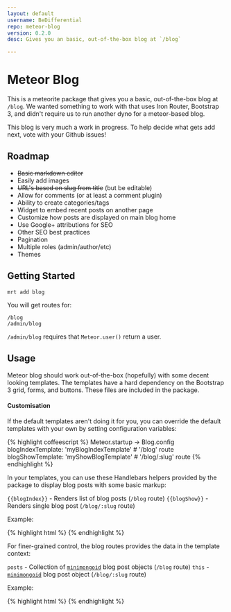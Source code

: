 ```yaml
---
layout: default
username: BeDifferential
repo: meteor-blog
version: 0.2.0
desc: Gives you an basic, out-of-the-box blog at `/blog`

---
```

# Meteor Blog

This is a meteorite package that gives you a basic, out-of-the-box blog at
`/blog`.  We wanted something to work with that uses Iron Router, Bootstrap 3,
and didn't require us to run another dyno for a meteor-based blog.

This blog is very much a work in progress. To help decide what gets add next,
vote with your Github issues!

## Roadmap

* <s>Basic markdown editor</s>
* Easily add images
* <s>URL's based on slug from title</s> (but be editable)
* Allow for comments (or at least a comment plugin)
* Ability to create categories/tags
* Widget to embed recent posts on another page
* Customize how posts are displayed on main blog home
* Use Google+ attributions for SEO
* Other SEO best practices
* Pagination
* Multiple roles (admin/author/etc)
* Themes

## Getting Started

```
mrt add blog
```

You will get routes for:

```
/blog
/admin/blog
```

`/admin/blog` requires that `Meteor.user()` return a user.

## Usage

Meteor blog should work out-of-the-box (hopefully) with some decent looking
templates. The templates have a hard dependency on the Bootstrap 3 grid, forms,
and buttons. These files are included in the package.

#### Customisation

If the default templates aren't doing it for you, you can override the default
templates with your own by setting configuration variables:

{% highlight coffeescript %}
Meteor.startup ->
  Blog.config
    blogIndexTemplate: 'myBlogIndexTemplate' # '/blog' route
    blogShowTemplate: 'myShowBlogTemplate'   # '/blog/:slug' route
{% endhighlight %}

In your templates, you can use these Handlebars helpers provided by the package
to display blog posts with some basic markup:

`{{blogIndex}}` - Renders list of blog posts (`/blog` route)
`{{blogShow}}` - Renders single blog post (`/blog/:slug` route)

Example:

{% highlight html %}
<template name="myBlogIndexTemplate">
  <h1>Welcome to my Blog</h1>
  <div>{{blogIndex}}</div>
</template>
{% endhighlight %}

For finer-grained control, the blog routes provides the data in the template
context:

`posts` - Collection of [`minimongoid`](https://github.com/Exygy/minimongoid) blog post objects (`/blog` route)
`this` - [`minimongoid`](https://github.com/Exygy/minimongoid) blog post object (`/blog/:slug` route)

Example:

{% highlight html %}
<template name="myBlogIndexTemplate">
  <h1>Welcome to my Blog</h1>
  <ul>
    {{#each posts}}
      <li>
        <h2>{{title}}</h2>
        <p>Published on {{publishedAt}}</p>
        <p>Markdown: {{body}}</p>
        <p>HTML: {{{html}}}</p>
      </li>
    {{/each}}
  </ul>
</template>
{% endhighlight %}

